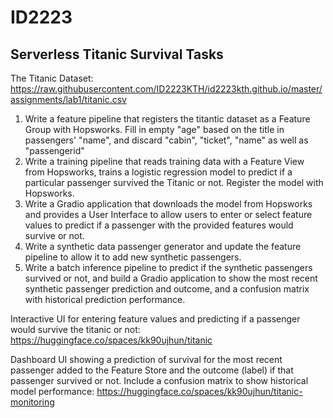# ID2223
## Serverless Titanic Survival Tasks
The Titanic Dataset:
https://raw.githubusercontent.com/ID2223KTH/id2223kth.github.io/master/assignments/lab1/titanic.csv

1. Write a feature pipeline that registers the titantic dataset as a Feature Group with Hopsworks. Fill in empty "age" based on the title in passengers' "name", and discard "cabin", "ticket", "name" as well as "passengerid"
2. Write a training pipeline that reads training data with a Feature View from Hopsworks, trains a logistic regression model to predict if a particular passenger survived the Titanic or not. Register the model with Hopsworks.
3. Write a Gradio application that downloads the model from Hopsworks and provides a User Interface to allow users to enter or select feature values to predict if a passenger with the provided features would survive or not.
4. Write a synthetic data passenger generator and update the feature pipeline to allow it to add new synthetic passengers.
5. Write a batch inference pipeline to predict if the synthetic passengers survived or not, and build a Gradio application to show the most recent synthetic passenger prediction and outcome, and a confusion matrix with historical prediction performance.

Interactive UI for entering feature values and predicting if a passenger would survive the titanic or not:
https://huggingface.co/spaces/kk90ujhun/titanic

Dashboard UI showing a prediction of survival for the most recent passenger added to the Feature Store and the outcome (label) if that passenger survived or not. Include a confusion matrix to show historical model performance:
https://huggingface.co/spaces/kk90ujhun/titanic-monitoring
